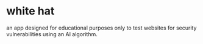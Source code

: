 # white hat
an app designed for educational purposes only to test websites for security vulnerabilities using an AI algorithm.
